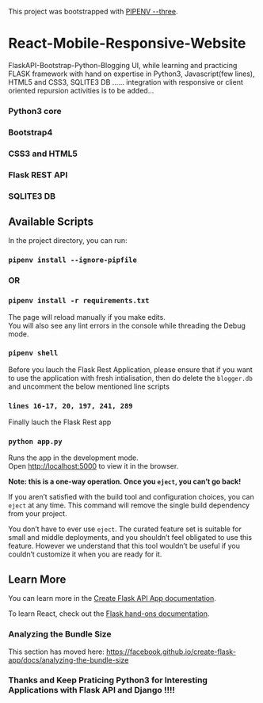 

This project was bootstrapped with [PIPENV --three](https://github.com/pypa/pipenv/stargazers).

# React-Mobile-Responsive-Website
FlaskAPI-Bootstrap-Python-Blogging UI, while learning and practicing FLASK framework with hand on expertise in Python3, Javascript(few lines), HTML5 and CSS3, SQLITE3 DB ...... integration with responsive or client oriented repursion activities is to be added... 


### Python3 core 
### Bootstrap4
### CSS3 and HTML5
### Flask REST API
### SQLITE3 DB

## Available Scripts

In the project directory, you can run:

### `pipenv install --ignore-pipfile`

### OR

### `pipenv install -r requirements.txt`

The page will reload manually if you make edits.<br />
You will also see any lint errors in the console while threading the Debug mode.

### `pipenv shell`

Before you lauch the Flask Rest Application, please ensure that if you want to use the application with fresh intialisation, then do delete the `blogger.db` and uncomment the below mentioned line scripts

### `lines 16-17, 20, 197, 241, 289`

Finally lauch the Flask Rest app

### `python app.py`

Runs the app in the development mode.<br />
Open [http://localhost:5000](http://localhost:5000) to view it in the browser.


**Note: this is a one-way operation. Once you `eject`, you can’t go back!**

If you aren’t satisfied with the build tool and configuration choices, you can `eject` at any time. This command will remove the single build dependency from your project.

You don’t have to ever use `eject`. The curated feature set is suitable for small and middle deployments, and you shouldn’t feel obligated to use this feature. However we understand that this tool wouldn’t be useful if you couldn’t customize it when you are ready for it.

## Learn More

You can learn more in the [Create Flask API App documentation](https://flask.palletsprojects.com/en/1.1.x/).

To learn React, check out the [Flask hand-ons documentation](https://flask.palletsprojects.com/en/1.1.x/tutorial/).


### Analyzing the Bundle Size

This section has moved here: https://facebook.github.io/create-flask-app/docs/analyzing-the-bundle-size



### Thanks and Keep Praticing Python3 for Interesting Applications with Flask API and Django !!!!
